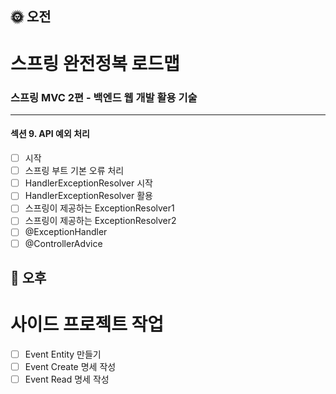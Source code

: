 ## :sun_with_face: 오전

# 스프링 완전정복 로드맵
### 스프링 MVC 2편 - 백엔드 웹 개발 활용 기술
--- ---
#### 섹션 9. API 예외 처리
- [ ] 시작
- [ ] 스프링 부트 기본 오류 처리
- [ ] HandlerExceptionResolver 시작
- [ ] HandlerExceptionResolver 활용
- [ ] 스프링이 제공하는 ExceptionResolver1
- [ ] 스프링이 제공하는 ExceptionResolver2
- [ ] @ExceptionHandler
- [ ] @ControllerAdvice

## :full_moon_with_face: 오후

# 사이드 프로젝트 작업

- [ ] Event Entity 만들기
- [ ] Event Create 명세 작성
- [ ] Event Read 명세 작성